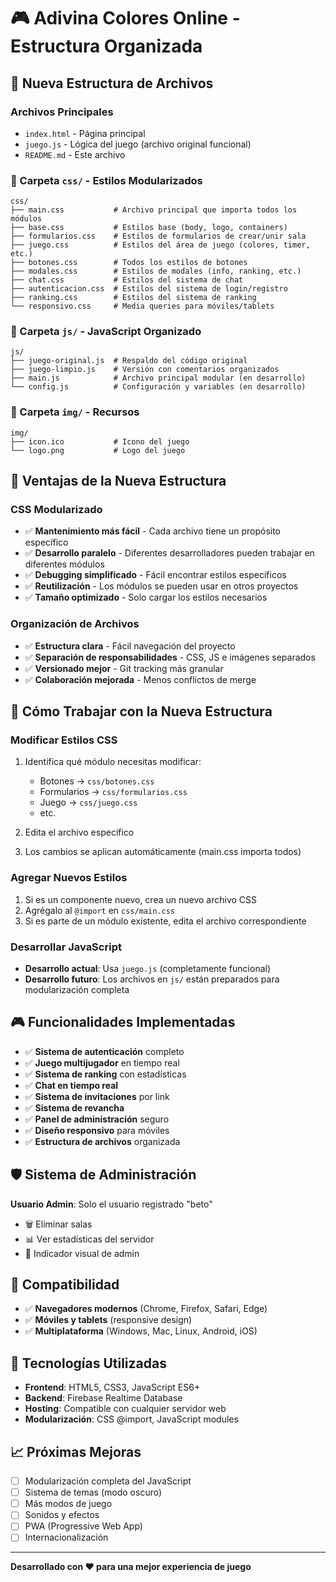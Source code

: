 # 🎮 Adivina Colores Online - Estructura Organizada

## 📁 Nueva Estructura de Archivos

### **Archivos Principales**
- `index.html` - Página principal
- `juego.js` - Lógica del juego (archivo original funcional)
- `README.md` - Este archivo

### **📂 Carpeta `css/` - Estilos Modularizados**
```
css/
├── main.css           # Archivo principal que importa todos los módulos
├── base.css           # Estilos base (body, logo, containers)
├── formularios.css    # Estilos de formularios de crear/unir sala
├── juego.css          # Estilos del área de juego (colores, timer, etc.)
├── botones.css        # Todos los estilos de botones
├── modales.css        # Estilos de modales (info, ranking, etc.)
├── chat.css           # Estilos del sistema de chat
├── autenticacion.css  # Estilos del sistema de login/registro
├── ranking.css        # Estilos del sistema de ranking
└── responsivo.css     # Media queries para móviles/tablets
```

### **📂 Carpeta `js/` - JavaScript Organizado**
```
js/
├── juego-original.js  # Respaldo del código original
├── juego-limpio.js    # Versión con comentarios organizados
├── main.js            # Archivo principal modular (en desarrollo)
└── config.js          # Configuración y variables (en desarrollo)
```

### **📂 Carpeta `img/` - Recursos**
```
img/
├── icon.ico           # Icono del juego
└── logo.png           # Logo del juego
```

## 🎯 Ventajas de la Nueva Estructura

### **CSS Modularizado**
- ✅ **Mantenimiento más fácil** - Cada archivo tiene un propósito específico
- ✅ **Desarrollo paralelo** - Diferentes desarrolladores pueden trabajar en diferentes módulos
- ✅ **Debugging simplificado** - Fácil encontrar estilos específicos
- ✅ **Reutilización** - Los módulos se pueden usar en otros proyectos
- ✅ **Tamaño optimizado** - Solo cargar los estilos necesarios

### **Organización de Archivos**
- ✅ **Estructura clara** - Fácil navegación del proyecto
- ✅ **Separación de responsabilidades** - CSS, JS e imágenes separados
- ✅ **Versionado mejor** - Git tracking más granular
- ✅ **Colaboración mejorada** - Menos conflictos de merge

## 🚀 Cómo Trabajar con la Nueva Estructura

### **Modificar Estilos CSS**
1. Identifica qué módulo necesitas modificar:
   - Botones → `css/botones.css`
   - Formularios → `css/formularios.css`
   - Juego → `css/juego.css`
   - etc.

2. Edita el archivo específico
3. Los cambios se aplican automáticamente (main.css importa todos)

### **Agregar Nuevos Estilos**
1. Si es un componente nuevo, crea un nuevo archivo CSS
2. Agrégalo al `@import` en `css/main.css`
3. Si es parte de un módulo existente, edita el archivo correspondiente

### **Desarrollar JavaScript**
- **Desarrollo actual**: Usa `juego.js` (completamente funcional)
- **Desarrollo futuro**: Los archivos en `js/` están preparados para modularización completa

## 🎮 Funcionalidades Implementadas

- ✅ **Sistema de autenticación** completo
- ✅ **Juego multijugador** en tiempo real
- ✅ **Sistema de ranking** con estadísticas
- ✅ **Chat en tiempo real**
- ✅ **Sistema de invitaciones** por link
- ✅ **Sistema de revancha**
- ✅ **Panel de administración** seguro
- ✅ **Diseño responsivo** para móviles
- ✅ **Estructura de archivos** organizada

## 🛡️ Sistema de Administración

**Usuario Admin**: Solo el usuario registrado "beto"
- 🗑️ Eliminar salas
- 📊 Ver estadísticas del servidor
- 👑 Indicador visual de admin

## 📱 Compatibilidad

- ✅ **Navegadores modernos** (Chrome, Firefox, Safari, Edge)
- ✅ **Móviles y tablets** (responsive design)
- ✅ **Multiplataforma** (Windows, Mac, Linux, Android, iOS)

## 🔧 Tecnologías Utilizadas

- **Frontend**: HTML5, CSS3, JavaScript ES6+
- **Backend**: Firebase Realtime Database
- **Hosting**: Compatible con cualquier servidor web
- **Modularización**: CSS @import, JavaScript modules

## 📈 Próximas Mejoras

- [ ] Modularización completa del JavaScript
- [ ] Sistema de temas (modo oscuro)
- [ ] Más modos de juego
- [ ] Sonidos y efectos
- [ ] PWA (Progressive Web App)
- [ ] Internacionalización

---

**Desarrollado con ❤️ para una mejor experiencia de juego**
